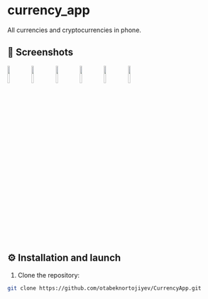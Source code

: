 # currency_app

All currencies and cryptocurrencies in phone.


## 📸 Screenshots

<p float="left">
  <img src="https://drive.google.com/uc?export=view&id=1cCiFFiD7xyhi2-S8nvBHjC8HIV33eXcT" width="10%" />
  <img src="https://drive.google.com/uc?export=view&id=1ZtNPpYdooj2Tho-VZ1mGZbr8Ld7KtiUi" width="10%" />
  <img src="https://drive.google.com/uc?export=view&id=1qRVhOyXrbJuf8stVHfWM6to7LPVr_6ei" width="10%" />
  <img src="https://drive.google.com/uc?export=view&id=1lURD7cqRcMtQSin16ALP6awya8rCWd3Y" width="10%" />
  <img src="https://drive.google.com/uc?export=view&id=1ZME8s9MmCaEWJXbg9qdjimUpxpGFOVsJ" width="10%" />
  <img src="https://drive.google.com/uc?export=view&id=1fJGMBIlBaTDxF8oGAGvVrwFP5FsPkFsA" width="10%" />
</p>

## ⚙️ Installation and launch

1. Clone the repository:

```bash
git clone https://github.com/otabeknortojiyev/CurrencyApp.git
